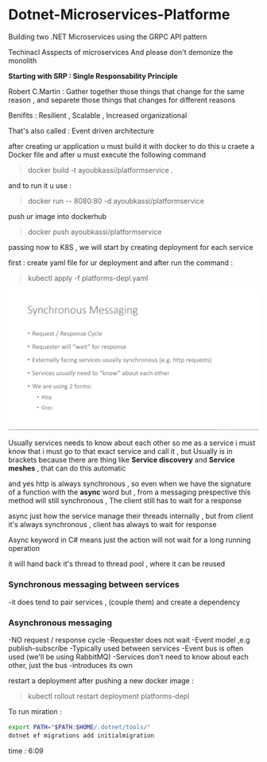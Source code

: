 # Dotnet-Microservices-Platforme

Building two .NET Microservices using the GRPC API pattern

Techinacl Asspects of microservices
And please don't demonize the monolith

**Starting with SRP : Single Responsability Principle**

Robert C.Martin : Gather together those things that change for the same reason , and separete those things that changes for different reasons

Benifits : Resilient , Scalable , Increased organizational

That's also called : Event driven architecture

after creating ur application u must build it with docker to do this u craete a Docker file and after u must execute the following command

> docker build -t ayoubkassi/platformservice .

and to run it u use :

> docker run -- 8080:80 -d ayoubkassi/platformservice

push ur image into dockerhub

> docker push ayoubkassi/platformservice

passing now to K8S , we will start by creating deployment for each service

first : create yaml file for ur deployment and after run the command :

> kubectl apply -f platforms-depl.yaml

![alt](./assets/synchonous-messaging.png)

Usually services needs to know about each other so me as a service i must know that i must go to that exact service and call it , but Usually is in brackets
because there are thing like **Service discovery** and **Service meshes** , that can do this automatic

and yes http is always synchronous , so even when we have the signature of a function with the **async** word but , from a messaging prespective this method will still synchronous , The client still has to wait for a response

async just how the service manage their threads internally , but from client it's always synchronous , client has always to wait for response

Async keyword in C# means just the action will not wait for a long running operation

it will hand back it's thread to thread pool , where it can be reused

### Synchronous messaging between services

-it does tend to pair services , (couple them) and create a dependency

### Asynchronous messaging

-NO request / response cycle
-Requester does not wait
-Event model ,e.g publish-subscribe
-Typically used between services
-Event bus is often used (we'll be using RabbitMQ)
-Services don't need to know about each other, just the bus
-introduces its own

restart a deployment after pushing a new docker image :

> kubectl rollout restart deployment platforms-depl

To run miration :

```bash
export PATH="$PATH:$HOME/.dotnet/tools/"
dotnet ef migrations add initialmigration
```

time : 6:09
